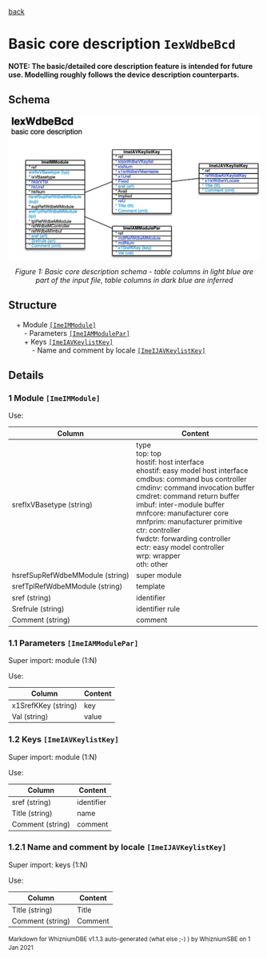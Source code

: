 [back](../dbemdl.md)

Basic core description ``IexWdbeBcd``
===

**NOTE: The basic/detailed core description feature is intended for future use. Modelling roughly follows the device description counterparts.**

Schema
---

![](./IexWdbeBcd.jpg)

<p align="center"><em>Figure 1: Basic core description schema - table columns in light blue are part of the input file, table columns in dark blue are inferred</em></p>

Structure
---

[//]: # (IP structure - BEGIN)

&nbsp;&nbsp;&nbsp;&nbsp;\+ Module [``[ImeIMModule]``](#1-module-imeimmodule)
<br>&nbsp;&nbsp;&nbsp;&nbsp;&nbsp;&nbsp;&nbsp;&nbsp;\- Parameters [``[ImeIAMModulePar]``](#11-parameters-imeiammodulepar)
<br>&nbsp;&nbsp;&nbsp;&nbsp;&nbsp;&nbsp;&nbsp;&nbsp;\+ Keys [``[ImeIAVKeylistKey]``](#12-keys-imeiavkeylistkey)
<br>&nbsp;&nbsp;&nbsp;&nbsp;&nbsp;&nbsp;&nbsp;&nbsp;&nbsp;&nbsp;&nbsp;&nbsp;\- Name and comment by locale [``[ImeIJAVKeylistKey]``](#121-name-and-comment-by-locale-imeijavkeylistkey)

[//]: # (IP structure - END)

Details
---

### 1 Module ``[ImeIMModule]``

[//]: # (IP ImeIMModule.superUse - BEGIN)

Use:

[//]: # (IP ImeIMModule.superUse - END)

[//]: # (IP ImeIMModule.columns - BEGIN)

Column|Content|
-|-|
srefIxVBasetype (string)|type<br>top: top<br>hostif: host interface<br>ehostif: easy model host interface<br>cmdbus: command bus controller<br>cmdinv: command invocation buffer<br>cmdret: command return buffer<br>imbuf: inter-module buffer<br>mnfcore: manufacturer core<br>mnfprim: manufacturer primitive<br>ctr: controller<br>fwdctr: forwarding controller<br>ectr: easy model controller<br>wrp: wrapper<br>oth: other|
hsrefSupRefWdbeMModule (string)|super module|
srefTplRefWdbeMModule (string)|template|
sref (string)|identifier|
Srefrule (string)|identifier rule|
Comment (string)|comment|

[//]: # (IP ImeIMModule.columns - END)

### 1.1 Parameters ``[ImeIAMModulePar]``

[//]: # (IP ImeIAMModulePar.superUse - BEGIN)

Super import: module (1:N)

Use:

[//]: # (IP ImeIAMModulePar.superUse - END)

[//]: # (IP ImeIAMModulePar.columns - BEGIN)

Column|Content|
-|-|
x1SrefKKey (string)|key|
Val (string)|value|

[//]: # (IP ImeIAMModulePar.columns - END)

### 1.2 Keys ``[ImeIAVKeylistKey]``

[//]: # (IP ImeIAVKeylistKey.superUse - BEGIN)

Super import: module (1:N)

Use:

[//]: # (IP ImeIAVKeylistKey.superUse - END)

[//]: # (IP ImeIAVKeylistKey.columns - BEGIN)

Column|Content|
-|-|
sref (string)|identifier|
Title (string)|name|
Comment (string)|comment|

[//]: # (IP ImeIAVKeylistKey.columns - END)

### 1.2.1 Name and comment by locale ``[ImeIJAVKeylistKey]``

[//]: # (IP ImeIJAVKeylistKey.superUse - BEGIN)

Super import: keys (1:N)

Use:

[//]: # (IP ImeIJAVKeylistKey.superUse - END)

[//]: # (IP ImeIJAVKeylistKey.columns - BEGIN)

Column|Content|
-|-|
Title (string)|Title|
Comment (string)|Comment|

[//]: # (IP ImeIJAVKeylistKey.columns - END)

<small>Markdown for WhizniumDBE v1.1.3 auto-generated (what else ;-) ) by WhizniumSBE on 1 Jan 2021</small>
